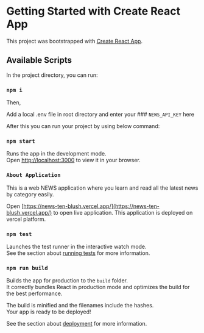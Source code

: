 # Getting Started with Create React App

This project was bootstrapped with [Create React App](https://github.com/facebook/create-react-app).

## Available Scripts

In the project directory, you can run:

### `npm i`

Then,

Add a local .env file in root directory and enter your ### `NEWS_API_KEY` here

After this you can run your project by using below command:

### `npm start`

Runs the app in the development mode.\
Open [http://localhost:3000](http://localhost:3000) to view it in your browser.


### `About Application`

This is a web NEWS application where you learn and read all the latest news by category easily.

Open [https://news-ten-blush.vercel.app/](https://news-ten-blush.vercel.app/) to open live application. This application is deployed on vercel platform.

### `npm test`

Launches the test runner in the interactive watch mode.\
See the section about [running tests](https://facebook.github.io/create-react-app/docs/running-tests) for more information.

### `npm run build`

Builds the app for production to the `build` folder.\
It correctly bundles React in production mode and optimizes the build for the best performance.

The build is minified and the filenames include the hashes.\
Your app is ready to be deployed!

See the section about [deployment](https://facebook.github.io/create-react-app/docs/deployment) for more information.
